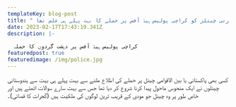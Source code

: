 ```yaml
---
templateKey: blog-post
title: " بھارتی چینلز کو کراچی پولیس ہیڈ آفس پر حملے کا بہت پہلے ہی علم تھا"
date: 2023-02-17T17:43:19.341Z
description: |-
  
  کراچی پولیس ہیڈ آفس پر دہشت گردوں کا حملہ
featuredpost: true
featuredimage: /img/police.jpg
---
```

کسی بھی پاکستانی یا بین الاقوامی چینل پر حملے کی اطلاع ملنے سے بہت پہلے ہی بہت سے ہندوستانی چینلوں نے ایک منحوس ماحول پیدا کرنا شروع کر دیا تھا جس سے بہت سارے سوالات اٹھتے ہیں اور خاص طور پر وہ چینل جو مودی کے قریب ترین لوگوں کی ملکیت ہیں (گجرات کا قصائی)۔